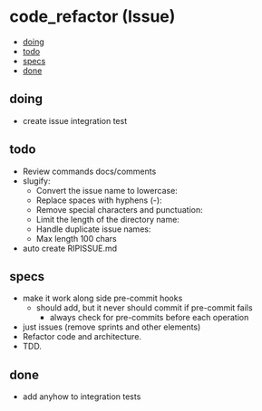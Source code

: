 # code_refactor (Issue)

<!-- toc -->

- [doing](#doing)
- [todo](#todo)
- [specs](#specs)
- [done](#done)

<!-- tocstop -->

## doing

- create issue integration test

## todo

- Review commands docs/comments
- slugify:
  - Convert the issue name to lowercase:
  - Replace spaces with hyphens (-):
  - Remove special characters and punctuation:
  - Limit the length of the directory name:
  - Handle duplicate issue names:
  - Max length 100 chars
- auto create RIPISSUE.md

## specs

- make it work along side pre-commit hooks
  - should add, but it never should commit if pre-commit fails
    - always check for pre-commits before each operation
- just issues (remove sprints and other elements)
- Refactor code and architecture.
- TDD.

## done

- add anyhow to integration tests
